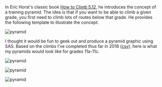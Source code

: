 In Eric Horst's classic book [How to Climb 5.12](https://www.amazon.com/How-Climb-5-12/dp/0762770295), he introduces the concept of a training pyramid. The idea is that if you want to be able to climb a given grade, you first need to climb lots of routes below that grade. He provides the following template to illustrate the concept.

![pyramid](http://3.bp.blogspot.com/-z2E8lq3uMQ0/UdL99TcdH4I/AAAAAAAACc4/7rejj6l0uBs/s640/ClimbingPyramidExam.jpg)

I thought it would be fun to geek out and produce a pyramid graphic using SAS. Based on the climbs I've completed thus far in 2018 ([csv](https://github.com/srosanba/pyramid/blob/master/ticks.csv)), here is what my pyramids would look like for grades 11a-11c.

![pyramid](https://github.com/srosanba/pyramid/blob/master/pyr11a.png)

![pyramid](https://github.com/srosanba/pyramid/blob/master/pyr11b.png)

![pyramid](https://github.com/srosanba/pyramid/blob/master/pyr11c.png)
